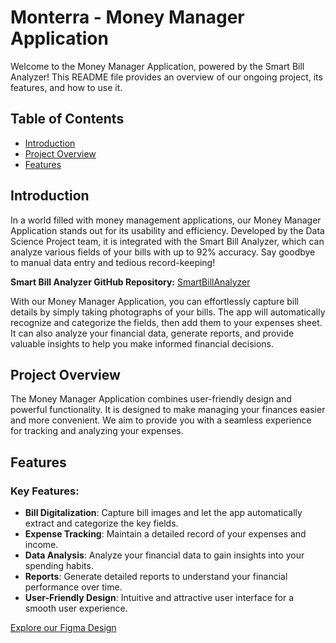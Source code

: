 # Monterra - Money Manager Application
Welcome to the Money Manager Application, powered by the Smart Bill Analyzer! This README file provides an overview of our ongoing project, its features, and how to use it.

## Table of Contents
- [Introduction](#introduction)
- [Project Overview](#project-overview)
- [Features](#features)


## Introduction

In a world filled with money management applications, our Money Manager Application stands out for its usability and efficiency. Developed by the Data Science Project team, it is integrated with the Smart Bill Analyzer, which can analyze various fields of your bills with up to 92% accuracy. Say goodbye to manual data entry and tedious record-keeping!

**Smart Bill Analyzer GitHub Repository:** [SmartBillAnalyzer](https://github.com/malshanCS/SmartBillAnalyzer)

With our Money Manager Application, you can effortlessly capture bill details by simply taking photographs of your bills. The app will automatically recognize and categorize the fields, then add them to your expenses sheet. It can also analyze your financial data, generate reports, and provide valuable insights to help you make informed financial decisions.

## Project Overview

The Money Manager Application combines user-friendly design and powerful functionality. It is designed to make managing your finances easier and more convenient. We aim to provide you with a seamless experience for tracking and analyzing your expenses.

## Features

### Key Features:
- **Bill Digitalization**: Capture bill images and let the app automatically extract and categorize the key fields.
- **Expense Tracking**: Maintain a detailed record of your expenses and income.
- **Data Analysis**: Analyze your financial data to gain insights into your spending habits.
- **Reports**: Generate detailed reports to understand your financial performance over time.
- **User-Friendly Design**: Intuitive and attractive user interface for a smooth user experience.

[Explore our Figma Design](https://www.figma.com/file/QAmK1JCCEQRewXaHfTjAZb/Monterra-UI?type=design&node-id=0%3A1&mode=design&t=Y0VNyzi1yxQgCkdl-1)
